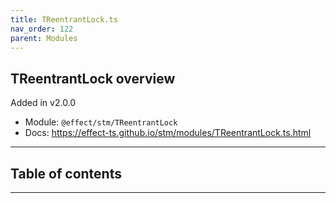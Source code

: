 ```yaml
---
title: TReentrantLock.ts
nav_order: 122
parent: Modules
---
```


## TReentrantLock overview

Added in v2.0.0

- Module: `@effect/stm/TReentrantLock`
- Docs: https://effect-ts.github.io/stm/modules/TReentrantLock.ts.html

---

<h2 class="text-delta">Table of contents</h2>

---
